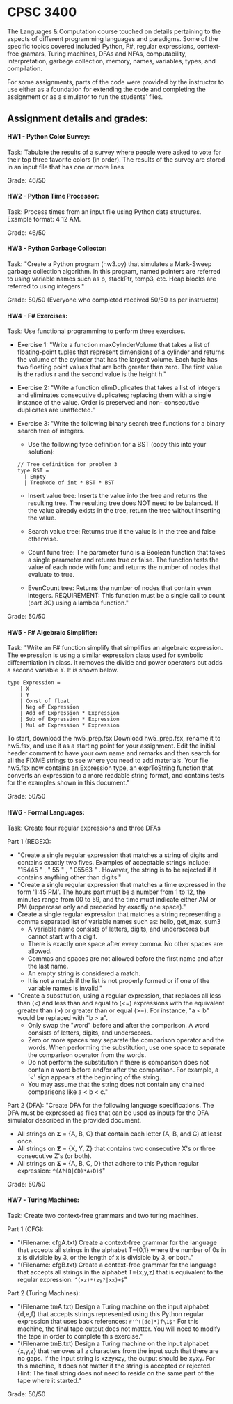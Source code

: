 # CPSC 3400

The Languages & Computation course touched on details pertaining to the aspects of different programming languages and paradigms. Some of the specific topics covered included Python, F#, regular expressions, context-free gramars, Turing machines, DFAs and NFAs, computability, interpretation, garbage collection, memory, names, variables, types, and compilation. 

For some assignments, parts of the code were provided by the instructor to use either as a foundation for extending the code and completing the assignment or as a simulator to run the students' files.

## Assignment details and grades:
#### HW1 - Python Color Survey: 

Task: Tabulate the results of a survey where people were asked to vote for their top three favorite colors (in order). The results of the survey are stored in an input file that has one or more lines 

Grade: 46/50

#### HW2 - Python Time Processor: 

Task: Process times from an input file using Python data structures. Example format: 4 12 AM.

Grade: 46/50

#### HW3 - Python Garbage Collector: 

Task: "Create a Python program (hw3.py) that simulates a Mark-Sweep garbage collection algorithm. In this program, named pointers are referred to using variable names such as p, stackPtr, temp3, etc. Heap blocks are referred to using integers."

Grade: 50/50 (Everyone who completed received 50/50 as per instructor)

#### HW4 - F# Exercises:

Task: Use functional programming to perform three exercises.

* Exercise 1: "Write a function maxCylinderVolume that takes a list of floating-point tuples that represent dimensions of a cylinder and returns the volume of the cylinder that has the largest volume. Each tuple has two floating point values that are both greater than zero. The first value is the radius r and the second value is the height h."

* Exercise 2: "Write a function elimDuplicates that takes a list of integers and eliminates consecutive duplicates; replacing them with a single instance of the value. Order is preserved and non- consecutive duplicates are unaffected."

* Exercise 3: "Write the following binary search tree functions for a binary search tree of integers. 

    * Use the following type definition for a BST (copy this into your solution):

    ```F#
    // Tree definition for problem 3
    type BST =
      | Empty
      | TreeNode of int * BST * BST
    ```
    
    * Insert value tree: Inserts the value into the tree and returns the resulting tree. The resulting tree does NOT need to be balanced. If the value already exists in the tree, return the tree without inserting the value.

    * Search value tree: Returns true if the value is in the tree and false otherwise.

    * Count func tree: The parameter func is a Boolean function that takes a single parameter and returns true or false. The function tests the value of each node with func and returns the number of nodes that evaluate to true.

    * EvenCount tree: Returns the number of nodes that contain even integers. REQUIREMENT: This function must be a single call to count (part 3C) using a lambda function."

Grade: 50/50

#### HW5 - F# Algebraic Simplifier: 

Task: "Write an F# function simplify that simplifies an algebraic expression. The expression is using a similar expression class used for symbolic differentiation in class. It removes the divide and power operators but adds a second variable Y. It is shown below.

```F#
type Expression =
    | X
    | Y
    | Const of float
    | Neg of Expression
    | Add of Expression * Expression
    | Sub of Expression * Expression
    | Mul of Expression * Expression
```

To start, download the hw5_prep.fsx  Download hw5_prep.fsx, rename it to hw5.fsx, and use it as a starting point for your assignment. Edit the initial header comment to have your own name and remarks and then search for all the FIXME strings to see where you need to add materials. Your file hw5.fsx now contains an Expression type, an exprToString function that converts an expression to a more readable string format, and contains tests for the examples shown in this document."

Grade: 50/50

#### HW6 - Formal Languages:

Task: Create four regular expressions and three DFAs

Part 1 (REGEX):
* "Create a single regular expression that matches a string of digits and contains exactly two fives. Examples of acceptable strings include: "15445 " , " 55 " , " 05563 " . However, the string is to be rejected if it contains anything other than digits."
* "Create a single regular expression that matches a time expressed in the form '1:45 PM'. The hours part must be a number from 1 to 12, the minutes range from 00 to 59, and the time must indicate either AM or PM (uppercase only and preceded by exactly one space)."
* Create a single regular expression that matches a string representing a comma separated list of variable names such as: hello, get_max, sum3
    * A variable name consists of letters, digits, and underscores but cannot start with a digit.
    * There is exactly one space after every comma. No other spaces are allowed.
    * Commas and spaces are not allowed before the first name and after the last name.
    * An empty string is considered a match.
    * It is not a match if the list is not properly formed or if one of the variable names is invalid."
* "Create a substitution, using a regular expression, that replaces all less than (<) and less than and equal to (<=) expressions with the equivalent greater than (>) or greater than or equal (>=). For instance, "a < b" would be replaced with "b > a".
    * Only swap the "word" before and after the comparison. A word consists of letters, digits, and underscores.
    * Zero or more spaces may separate the comparison operator and the words. When performing the substitution, use one space to separate the comparison operator from the words.
    * Do not perform the substitution if there is comparison does not contain a word before and/or after the comparison. For example, a '<' sign appears at the beginning of the string.
    * You may assume that the string does not contain any chained comparisons like a < b < c."

Part 2 (DFA): "Create DFA for the following language specifications. The DFA must be expressed as files that can be used as inputs for the DFA simulator described in the provided document.
* All strings on 𝝨 = {A, B, C} that contain each letter (A, B, and C) at least once.
* All strings on 𝝨 = {X, Y, Z} that contains two consecutive X's or three consecutive Z's (or both).
* All strings on 𝝨 = {A, B, C, D} that adhere to this Python regular expression:  ```^(A?(B|CD)*A+D)$```"

Grade: 50/50

#### HW7 - Turing Machines:
Task: Create two context-free grammars and two turing machines.

Part 1 (CFG):
* "(Filename: cfgA.txt) Create a context-free grammar for the language that accepts all strings in the alphabet T={0,1} where the number of 0s in x is divisible by 3, or the length of x is divisible by 3, or both."
* "(Filename: cfgB.txt) Create a context-free grammar for the language that accepts all strings in the alphabet T={x,y,z} that is equivalent to the regular expression: ```^(xz)*(zy?|xx)+$```"

Part 2 (Turing Machines):
* "(Filename tmA.txt) Design a Turing machine on the input alphabet {d,e,f} that accepts strings represented using this Python regular expression that uses back references: ```r'^([de]*)f\1$'``` For this machine, the final tape output does not matter. You will need to modify the tape in order to complete this exercise."
* "(Filename tmB.txt) Design a Turing machine on the input alphabet {x,y,z}  that removes all z characters from the input such that there are no gaps. If the input string is xzzyxzy, the output should be xyxy. For this machine, it does not matter if the string is accepted or rejected. Hint: The final string does not need to reside on the same part of the tape where it started."

Grade: 50/50
